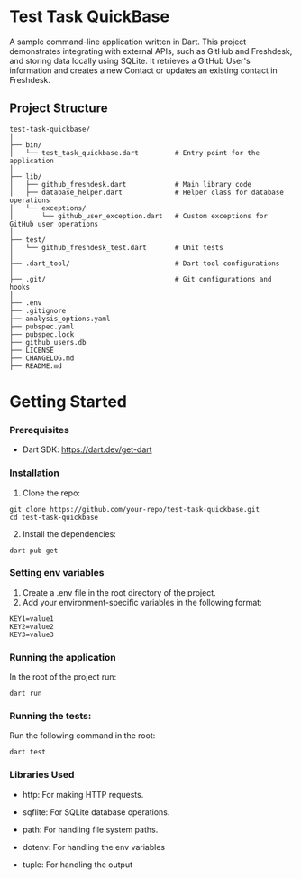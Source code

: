 # Test Task QuickBase

A sample command-line application written in Dart. This project demonstrates integrating with external APIs, such as GitHub and Freshdesk, and storing data locally using SQLite. It retrieves a GitHub User's information and creates a new Contact or updates an existing contact in Freshdesk.

## Project Structure

```plaintext
test-task-quickbase/
│
├── bin/
│   └── test_task_quickbase.dart         # Entry point for the application
│
├── lib/
│   ├── github_freshdesk.dart            # Main library code
│   ├── database_helper.dart             # Helper class for database operations
│   └── exceptions/
│       └── github_user_exception.dart   # Custom exceptions for GitHub user operations
│
├── test/
│   └── github_freshdesk_test.dart       # Unit tests
│
├── .dart_tool/                          # Dart tool configurations
│
├── .git/                                # Git configurations and hooks
│
├── .env                                 
├── .gitignore                           
├── analysis_options.yaml                
├── pubspec.yaml                         
├── pubspec.lock                         
├── github_users.db                      
├── LICENSE                              
├── CHANGELOG.md                         
├── README.md                                                   
```
# Getting Started
### Prerequisites
* Dart SDK: https://dart.dev/get-dart

### Installation
1. Clone the repo:
```
git clone https://github.com/your-repo/test-task-quickbase.git
cd test-task-quickbase
```
2. Install the dependencies:
```
dart pub get
```
### Setting env variables
1. Create a .env file in the root directory of the project.
2. Add your environment-specific variables in the following format:
```
KEY1=value1
KEY2=value2
KEY3=value3
```
### Running the application
In the root of the project run:
```
dart run
```
### Running the tests:
Run the following command in the root:
```
dart test
```
### Libraries Used 
* http: For making HTTP requests.

* sqflite: For SQLite database operations.
* path: For handling file system paths.
* dotenv: For handling the env variables
* tuple: For handling the output
